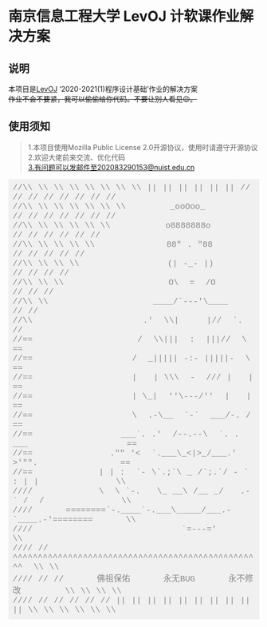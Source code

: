 # 南京信息工程大学 LevOJ 计软课作业解决方案
## 说明
本项目是[LevOJ](https://cpc.nuist.edu.cn/) ‘2020-2021(1)程序设计基础’作业的解决方案  
~~作业不会不要紧，我可以偷偷给你代码。不要让别人看见:wink:。~~
## 使用须知
>1.本项目使用Mozilla Public License 2.0开源协议，使用时请遵守开源协议  
>2.欢迎大佬前来交流、优化代码  
>3.有问题可以发邮件至202083290153@nuist.edu.cn  
  
  
<pre style="box-sizing: border-box; margin-top: 0px; margin-bottom: 1em; font-family: SFMono-Regular, Consolas, &quot;Liberation Mono&quot;, Menlo, Courier, monospace; font-size: 16.8px; overflow: auto; color: rgb(68, 68, 68); padding: 0.5em; background: rgb(240, 240, 240); word-spacing: 1px;"><code style="box-sizing: border-box; margin: 0px; font-family: SFMono-Regular, Consolas, &quot;Liberation Mono&quot;, Menlo, Courier, monospace; font-size: inherit; color: inherit; overflow-wrap: break-word; word-break: normal;"><span style="box-sizing: border-box; margin: 0px; color: rgb(136, 136, 136);">//\\ \\ \\ \\ \\ \\ \\ \\ || || || || || || // // // // // // // //</span>
<span style="box-sizing: border-box; margin: 0px; color: rgb(136, 136, 136);">//\\ \\ \\ \\ \\ \\ \\        _ooOoo_          // // // // // // //</span>
<span style="box-sizing: border-box; margin: 0px; color: rgb(136, 136, 136);">//\\ \\ \\ \\ \\ \\          o8888888o            // // // // // //</span>
<span style="box-sizing: border-box; margin: 0px; color: rgb(136, 136, 136);">//\\ \\ \\ \\ \\             88" . "88               // // // // //</span>
<span style="box-sizing: border-box; margin: 0px; color: rgb(136, 136, 136);">//\\ \\ \\ \\                (| -_- |)                  // // // //</span>
<span style="box-sizing: border-box; margin: 0px; color: rgb(136, 136, 136);">//\\ \\ \\                   O\  =  /O                     // // //</span>
<span style="box-sizing: border-box; margin: 0px; color: rgb(136, 136, 136);">//\\ \\                   ____/`---'\____                     // //</span>
<span style="box-sizing: border-box; margin: 0px; color: rgb(136, 136, 136);">//\\                    .'  \\|     |//  `.                      //</span>
<span style="box-sizing: border-box; margin: 0px; color: rgb(136, 136, 136);">//==                   /  \\|||  :  |||//  \                     ==</span>
<span style="box-sizing: border-box; margin: 0px; color: rgb(136, 136, 136);">//==                  /  _||||| -:- |||||-  \                    ==</span>
<span style="box-sizing: border-box; margin: 0px; color: rgb(136, 136, 136);">//==                  |   | \\\  -  /// |   |                    ==</span>
<span style="box-sizing: border-box; margin: 0px; color: rgb(136, 136, 136);">//==                  | \_|  ''\---/''  |   |                    ==</span>
<span style="box-sizing: border-box; margin: 0px; color: rgb(136, 136, 136);">//==                  \  .-\__  `-`  ___/-. /                    ==</span>
<span style="box-sizing: border-box; margin: 0px; color: rgb(136, 136, 136);">//==                ___`. .'  /--.--\  `. . ___                  ==</span>
<span style="box-sizing: border-box; margin: 0px; color: rgb(136, 136, 136);">//==              ."" '&lt;  `.___\_&lt;|&gt;_/___.'  &gt;'"".               ==</span>
<span style="box-sizing: border-box; margin: 0px; color: rgb(136, 136, 136);">//==            | | :  `- \`.;`\ _ /`;.`/ - ` : | |              \\</span>
<span style="box-sizing: border-box; margin: 0px; color: rgb(136, 136, 136);">////            \  \ `-.   \_ __\ /__ _/   .-` /  /              \\</span>
<span style="box-sizing: border-box; margin: 0px; color: rgb(136, 136, 136);">////      ========`-.____`-.___\_____/___.-`____.-'========      \\</span>
<span style="box-sizing: border-box; margin: 0px; color: rgb(136, 136, 136);">////                           `=---='                           \\</span>
<span style="box-sizing: border-box; margin: 0px; color: rgb(136, 136, 136);">//// //   ^^^^^^^^^^^^^^^^^^^^^^^^^^^^^^^^^^^^^^^^^^^^^^^^^^  \\ \\</span>
<span style="box-sizing: border-box; margin: 0px; color: rgb(136, 136, 136);">//// // //      佛祖保佑      永无BUG      永不修改        \\ \\ \\ \\</span>
<span style="box-sizing: border-box; margin: 0px; color: rgb(136, 136, 136);">//// // // // // // || || || || || || || || || || \\ \\ \\ \\ \\ \\</span></code></pre>
